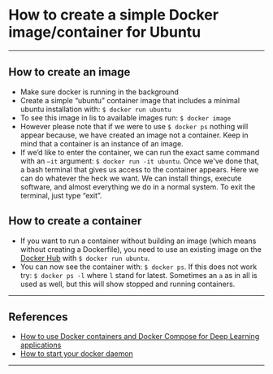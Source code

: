 # How to create a simple Docker image/container for Ubuntu
***

## How to create an image
- Make sure docker is running in the background
- Create a simple “ubuntu” container image that includes a minimal ubuntu installation with: `$ docker run ubuntu`
- To see this image in lis to available images run: `$ docker image`
- However please note that if we were to use `$ docker ps` nothing will appear because, we have created an image not a container. Keep in mind that a container is an instance of an image.
- If we’d like to enter the container, we can run the exact same command with an `–it` argument: `$ docker run -it ubuntu`. Once we've done that, a bash terminal that gives us access to the container appears. Here we can do whatever the heck we want. We can install things, execute software, and almost everything we do in a normal system. To exit the terminal, just type “exit”.

## How to create a container
- If you want to run a container without building an image (which means without creating a Dockerfile), you need to use an existing image on the [Docker Hub](https://hub.docker.com/search?q=&type=image) with `$ docker run ubuntu`.
- You can now see the container with: `$ docker ps`. If this does not work try: `$ docker ps -l` where `l` stand for latest. Sometimes an `a` as in all is used as well, but this will show stopped and running containers.
***

## References
- [How to use Docker containers and Docker Compose for Deep Learning applications](https://theaisummer.com/docker/)
- [How to start your docker daemon](https://stackoverflow.com/questions/44678725/cannot-connect-to-the-docker-daemon-at-unix-var-run-docker-sock-is-the-docker)
***
